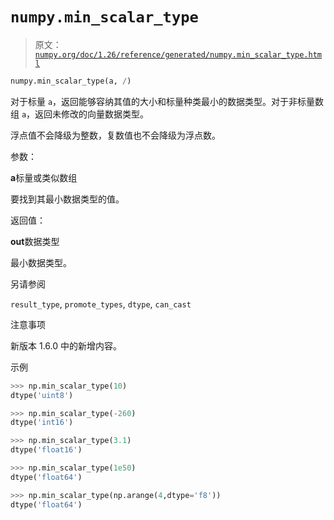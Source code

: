 # `numpy.min_scalar_type`

> 原文：[`numpy.org/doc/1.26/reference/generated/numpy.min_scalar_type.html`](https://numpy.org/doc/1.26/reference/generated/numpy.min_scalar_type.html)

```py
numpy.min_scalar_type(a, /)
```

对于标量 `a`，返回能够容纳其值的大小和标量种类最小的数据类型。对于非标量数组 `a`，返回未修改的向量数据类型。

浮点值不会降级为整数，复数值也不会降级为浮点数。

参数：

**a**标量或类似数组

要找到其最小数据类型的值。

返回值：

**out**数据类型

最小数据类型。

另请参阅

`result_type`, `promote_types`, `dtype`, `can_cast`

注意事项

新版本 1.6.0 中的新增内容。

示例

```py
>>> np.min_scalar_type(10)
dtype('uint8') 
```

```py
>>> np.min_scalar_type(-260)
dtype('int16') 
```

```py
>>> np.min_scalar_type(3.1)
dtype('float16') 
```

```py
>>> np.min_scalar_type(1e50)
dtype('float64') 
```

```py
>>> np.min_scalar_type(np.arange(4,dtype='f8'))
dtype('float64') 
```
